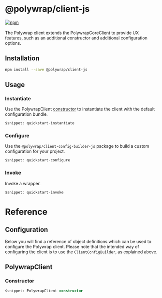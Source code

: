 # @polywrap/client-js
<a href="https://www.npmjs.com/package/@polywrap/client-js" target="_blank" rel="noopener noreferrer">
<img src="https://img.shields.io/npm/v/@polywrap/client-js.svg" alt="npm"/>
</a>

<br/>
<br/>
The Polywrap client extends the PolywrapCoreClient to provide UX features, such as an additional constructor and additional configuration options.

## Installation

```bash
npm install --save @polywrap/client-js
```

## Usage

### Instantiate

Use the PolywrapClient [constructor](#constructor) to instantiate the client with the default configuration bundle.

```ts
$snippet: quickstart-instantiate
```

### Configure

Use the `@polywrap/client-config-builder-js` package to build a custom configuration for your project.

```ts
$snippet: quickstart-configure
```

### Invoke

Invoke a wrapper.

```ts
$snippet: quickstart-invoke
```

# Reference

## Configuration

Below you will find a reference of object definitions which can be used to configure the Polywrap client. Please note that the intended way of configuring the client is to use the `ClientConfigBuilder`, as explained above.

## PolywrapClient

### Constructor
```ts
$snippet: PolywrapClient-constructor
```